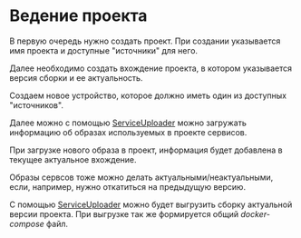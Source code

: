 # Ведение проекта

В первую очередь нужно создать проект. При создании указывается имя проекта и доступные "источники" для него.

Далее необходимо создать вхождение проекта, в котором указывается версия сборки и ее актуальность.

Создаем новое устройство, которое должно иметь один из доступных "источников".

Далее можно с помощью [ServiceUploader](../../ServiceUploader/docs/README.md) можно загружать информацию об образах используемых в проекте сервисов.

При загрузке нового образа в проект, информация будет добавлена в текущее актуальное вхождение.

Образы сервсов тоже можно делать актуальными/неактуальными, если, например, нужно откатиться на предыдущую версию.

С помощью [ServiceUploader](../../ServiceUploader/docs/README.md) можно будет выгрузить сборку актуальной версии проекта. При выгрузке так же формируется общий *docker-compose* файл.